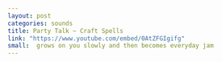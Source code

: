 ```yaml
---
layout: post
categories: sounds
title: Party Talk ~ Craft Spells
link: "https://www.youtube.com/embed/0AtZFGIgifg"
small:  grows on you slowly and then becomes everyday jam
---
```


